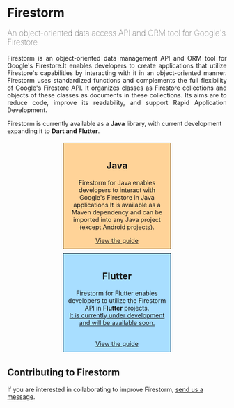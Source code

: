 # Firestorm

<p style="font-size: large; font-weight: lighter">An object-oriented data access API and ORM tool for Google's Firestore</p>

<p style="text-align: justify">
Firestorm is an object-oriented data management API and ORM tool for Google's Firestore.It enables developers to create 
applications that utilize Firestore's capabilities by interacting with it in an object-oriented manner. Firestorm uses
 standardized functions and complements the full flexibility of Google's Firestore API. It organizes classes as Firestore
  collections and objects of these classes as documents in these collections. Its aims are to reduce code, 
  improve its readability, and support Rapid Application Development.
</p>

<p>
 Firestorm is currently available as a <b>Java</b> library, with current development expanding it to <b>Dart and Flutter</b>.
</p>

<div style="text-align: center;">
    <div style="width: 45%; border: 1px solid black; padding: 10px; margin: 1%; display: inline-block; background-color: #ffd398;">
        <h2>Java</h2>
        <p>
            Firestorm for Java enables developers to interact with Google's Firestore in Java applications
            It is available as a Maven dependency and can be imported into any Java project (except Android projects).
        </p>
        <a href="firestorm-java/java-api-guide.md">View the guide</a>
    </div>
    <div style="width: 45%; border: 1px solid black; padding: 10px; margin: 1%; display: inline-block; background-color: #a8deff;">
            <h2>Flutter</h2>
            <p>
                Firestorm for Flutter enables developers to utilize the Firestorm API in <b>Flutter</b> projects.<br/>
                <u>It is currently under development and will be available soon.</u> <br/><br/>
            </p>
            <a href="firestorm_flutter/flutter-api-guide.md">View the guide</a>
        </div>
</div>


## Contributing to Firestorm

If you are interested in collaborating to improve Firestorm, [send us a message](mailto:raylabzg@gmail.com).